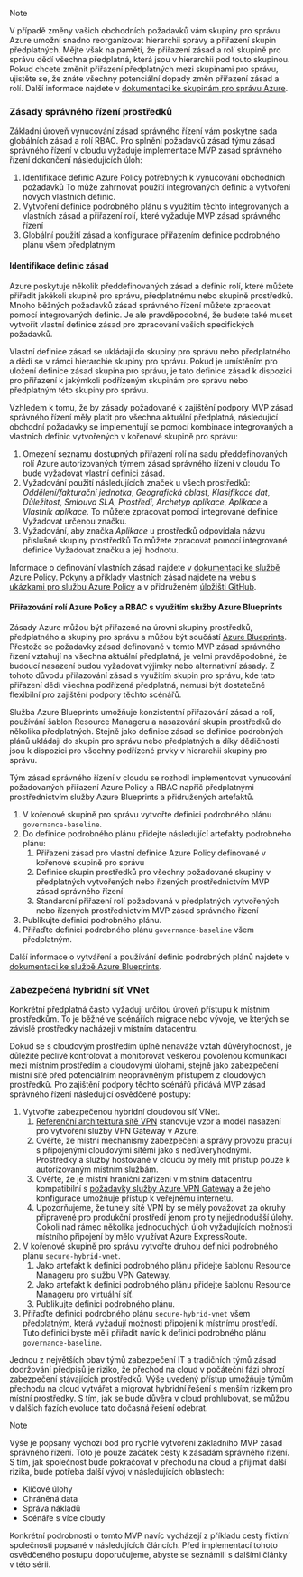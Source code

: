 <!-- TEMPLATE FILE - DO NOT ADD METADATA -->
<!-- markdownlint-disable MD002 MD041 -->
> [!NOTE]
>V případě změny vašich obchodních požadavků vám skupiny pro správu Azure umožní snadno reorganizovat hierarchii správy a přiřazení skupin předplatných. Mějte však na paměti, že přiřazení zásad a rolí skupině pro správu dědí všechna předplatná, která jsou v hierarchii pod touto skupinou. Pokud chcete změnit přiřazení předplatných mezi skupinami pro správu, ujistěte se, že znáte všechny potenciální dopady změn přiřazení zásad a rolí. Další informace najdete v [dokumentaci ke skupinám pro správu Azure](https://docs.microsoft.com/azure/governance/management-groups).

### <a name="governance-of-resources"></a>Zásady správného řízení prostředků

Základní úroveň vynucování zásad správného řízení vám poskytne sada globálních zásad a rolí RBAC. Pro splnění požadavků zásad týmu zásad správného řízení v cloudu vyžaduje implementace MVP zásad správného řízení dokončení následujících úloh:

1. Identifikace definic Azure Policy potřebných k vynucování obchodních požadavků To může zahrnovat použití integrovaných definic a vytvoření nových vlastních definic.
2. Vytvoření definice podrobného plánu s využitím těchto integrovaných a vlastních zásad a přiřazení rolí, které vyžaduje MVP zásad správného řízení
3. Globální použití zásad a konfigurace přiřazením definice podrobného plánu všem předplatným

#### <a name="identify-policy-definitions"></a>Identifikace definic zásad

Azure poskytuje několik předdefinovaných zásad a definic rolí, které můžete přiřadit jakékoli skupině pro správu, předplatnému nebo skupině prostředků. Mnoho běžných požadavků zásad správného řízení můžete zpracovat pomocí integrovaných definic. Je ale pravděpodobné, že budete také muset vytvořit vlastní definice zásad pro zpracování vašich specifických požadavků.

Vlastní definice zásad se ukládají do skupiny pro správu nebo předplatného a dědí se v rámci hierarchie skupiny pro správu. Pokud je umístěním pro uložení definice zásad skupina pro správu, je tato definice zásad k dispozici pro přiřazení k jakýmkoli podřízeným skupinám pro správu nebo předplatným této skupiny pro správu.

Vzhledem k tomu, že by zásady požadované k zajištění podpory MVP zásad správného řízení měly platit pro všechna aktuální předplatná, následující obchodní požadavky se implementují se pomocí kombinace integrovaných a vlastních definic vytvořených v kořenové skupině pro správu:

1. Omezení seznamu dostupných přiřazení rolí na sadu předdefinovaných rolí Azure autorizovaných týmem zásad správného řízení v cloudu To bude vyžadovat [vlastní definici zásad](https://github.com/Azure/azure-policy/tree/master/samples/Authorization/allowed-role-definitions).
2. Vyžadování použití následujících značek u všech prostředků: *Oddělení/fakturační jednotka*, *Geografická oblast*, *Klasifikace dat*, *Důležitost*, *Smlouva SLA*, *Prostředí*, *Archetyp aplikace*, *Aplikace* a *Vlastník aplikace*. To můžete zpracovat pomocí integrované definice Vyžadovat určenou značku.
3. Vyžadování, aby značka *Aplikace* u prostředků odpovídala názvu příslušné skupiny prostředků To můžete zpracovat pomocí integrované definice Vyžadovat značku a její hodnotu.

Informace o definování vlastních zásad najdete v [dokumentaci ke službě Azure Policy](https://docs.microsoft.com/azure/governance/policy/tutorials/create-custom-policy-definition). Pokyny a příklady vlastních zásad najdete na [webu s ukázkami pro službu Azure Policy](https://docs.microsoft.com/azure/governance/policy/samples) a v přidruženém [úložišti GitHub](https://github.com/Azure/azure-policy).

#### <a name="assign-azure-policy-and-rbac-roles-using-azure-blueprints"></a>Přiřazování rolí Azure Policy a RBAC s využitím služby Azure Blueprints

Zásady Azure můžou být přiřazené na úrovni skupiny prostředků, předplatného a skupiny pro správu a můžou být součástí [Azure Blueprints](https://docs.microsoft.com/azure/governance/blueprints/overview). Přestože se požadavky zásad definované v tomto MVP zásad správného řízení vztahují na všechna aktuální předplatná, je velmi pravděpodobné, že budoucí nasazení budou vyžadovat výjimky nebo alternativní zásady. Z tohoto důvodu přiřazování zásad s využitím skupin pro správu, kde tato přiřazení dědí všechna podřízená předplatná, nemusí být dostatečně flexibilní pro zajištění podpory těchto scénářů.

Služba Azure Blueprints umožňuje konzistentní přiřazování zásad a rolí, používání šablon Resource Manageru a nasazování skupin prostředků do několika předplatných. Stejně jako definice zásad se definice podrobných plánů ukládají do skupin pro správu nebo předplatných a díky dědičnosti jsou k dispozici pro všechny podřízené prvky v hierarchii skupiny pro správu.

Tým zásad správného řízení v cloudu se rozhodl implementovat vynucování požadovaných přiřazení Azure Policy a RBAC napříč předplatnými prostřednictvím služby Azure Blueprints a přidružených artefaktů.

1. V kořenové skupině pro správu vytvořte definici podrobného plánu `governance-baseline`.
2. Do definice podrobného plánu přidejte následující artefakty podrobného plánu:
    1. Přiřazení zásad pro vlastní definice Azure Policy definované v kořenové skupině pro správu
    2. Definice skupin prostředků pro všechny požadované skupiny v předplatných vytvořených nebo řízených prostřednictvím MVP zásad správného řízení
    3. Standardní přiřazení rolí požadovaná v předplatných vytvořených nebo řízených prostřednictvím MVP zásad správného řízení
3. Publikujte definici podrobného plánu.
4. Přiřaďte definici podrobného plánu `governance-baseline` všem předplatným.

Další informace o vytváření a používání definic podrobných plánů najdete v [dokumentaci ke službě Azure Blueprints](https://docs.microsoft.com/azure/governance/blueprints/overview).

### <a name="secure-hybrid-vnet"></a>Zabezpečená hybridní síť VNet

Konkrétní předplatná často vyžadují určitou úroveň přístupu k místním prostředkům. To je běžné ve scénářích migrace nebo vývoje, ve kterých se závislé prostředky nacházejí v místním datacentru.

Dokud se s cloudovým prostředím úplně nenaváže vztah důvěryhodnosti, je důležité pečlivě kontrolovat a monitorovat veškerou povolenou komunikaci mezi místním prostředím a cloudovými úlohami, stejně jako zabezpečení místní sítě před potenciálním neoprávněným přístupem z cloudových prostředků. Pro zajištění podpory těchto scénářů přidává MVP zásad správného řízení následující osvědčené postupy:

1. Vytvořte zabezpečenou hybridní cloudovou síť VNet.
    1. [Referenční architektura sítě VPN](https://docs.microsoft.com/azure/architecture/reference-architectures/hybrid-networking/vpn) stanovuje vzor a model nasazení pro vytvoření služby VPN Gateway v Azure.
    2. Ověřte, že místní mechanismy zabezpečení a správy provozu pracují s připojenými cloudovými sítěmi jako s nedůvěryhodnými. Prostředky a služby hostované v cloudu by měly mít přístup pouze k autorizovaným místním službám.
    3. Ověřte, že je místní hraniční zařízení v místním datacentru kompatibilní s [požadavky služby Azure VPN Gateway](https://docs.microsoft.com/azure/vpn-gateway/vpn-gateway-about-vpn-devices) a že jeho konfigurace umožňuje přístup k veřejnému internetu.
    4. Upozorňujeme, že tunely sítě VPN by se měly považovat za okruhy připravené pro produkční prostředí jenom pro ty nejjednodušší úlohy. Cokoli nad rámec několika jednoduchých úloh vyžadujících možnosti místního připojení by mělo využívat Azure ExpressRoute.
1. V kořenové skupině pro správu vytvořte druhou definici podrobného plánu `secure-hybrid-vnet`.
    1. Jako artefakt k definici podrobného plánu přidejte šablonu Resource Manageru pro službu VPN Gateway.
    2. Jako artefakt k definici podrobného plánu přidejte šablonu Resource Manageru pro virtuální síť.
    3. Publikujte definici podrobného plánu.
1. Přiřaďte definici podrobného plánu `secure-hybrid-vnet` všem předplatným, která vyžadují možnosti připojení k místnímu prostředí. Tuto definici byste měli přiřadit navíc k definici podrobného plánu `governance-baseline`.

Jednou z největších obav týmů zabezpečení IT a tradičních týmů zásad dodržování předpisů je riziko, že přechod na cloud v počáteční fázi ohrozí zabezpečení stávajících prostředků. Výše uvedený přístup umožňuje týmům přechodu na cloud vytvářet a migrovat hybridní řešení s menším rizikem pro místní prostředky. S tím, jak se bude důvěra v cloud prohlubovat, se můžou v dalších fázích evoluce tato dočasná řešení odebrat.

> [!NOTE]
> Výše je popsaný výchozí bod pro rychlé vytvoření základního MVP zásad správného řízení. Toto je pouze začátek cesty k zásadám správného řízení. S tím, jak společnost bude pokračovat v přechodu na cloud a přijímat další rizika, bude potřeba další vývoj v následujících oblastech:
>
> - Klíčové úlohy
> - Chráněná data
> - Správa nákladů
> - Scénáře s více cloudy
>
> Konkrétní podrobnosti o tomto MVP navíc vycházejí z příkladu cesty fiktivní společnosti popsané v následujících článcích. Před implementací tohoto osvědčeného postupu doporučujeme, abyste se seznámili s dalšími články v této sérii.
